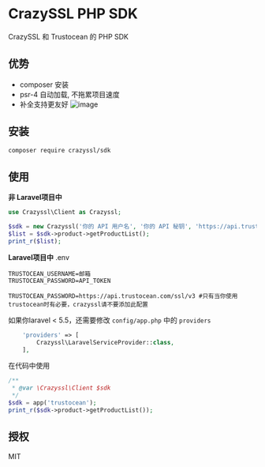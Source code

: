 # CrazySSL PHP SDK
CrazySSL 和 Trustocean 的 PHP SDK

## 优势

- composer 安装
- psr-4 自动加载, 不拖累项目速度
- 补全支持更友好
![image](https://user-images.githubusercontent.com/6964962/63114609-dede0480-bfc7-11e9-9d4f-a5694d5ee3ab.png)

## 安装

```bash
composer require crazyssl/sdk
```

## 使用

**非 Laravel项目中**
```php
use Crazyssl\Client as Crazyssl;

$sdk = new Crazyssl('你的 API 用户名', '你的 API 秘钥', 'https://api.trustocean.com/ssl/v3'); #如果你是crazyssl开发者的话, 第三个参数可以不传
$list = $sdk->product->getProductList();
print_r($list);
```

**Laravel项目中**
.env
```env
TRUSTOCEAN_USERNAME=邮箱
TRUSTOCEAN_PASSWORD=API_TOKEN

TRUSTOCEAN_PASSWORD=https://api.trustocean.com/ssl/v3 #只有当你使用trustocean时有必要，crazyssl请不要添加此配置
```

如果你laravel < 5.5，还需要修改 `config/app.php` 中的 `providers`
```php
    'providers' => [
        Crazyssl\LaravelServiceProvider::class,
    ],
```

在代码中使用
```php
/**
 * @var \Crazyssl\Client $sdk
 */
$sdk = app('trustocean');
print_r($sdk->product->getProductList());
```

## 授权

MIT
